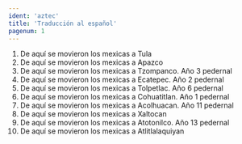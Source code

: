 ```yaml
---
ident: 'aztec'
title: 'Traducción al español'
pagenum: 1
---
```

01. De aquí se movieron los mexicas a Tula
02. De aquí se movieron los mexicas a Apazco
03. De aquí se movieron los mexicas a Tzompanco. Año 3 pedernal
04. De aquí se movieron los mexicas a Ecatepec. Año 2 pedernal
05. De aquí se movieron los mexicas a Tolpetlac. Año 6 pedernal
06. De aquí se movieron los mexicas a Cohuatitlan. Año 1 pedernal
07. De aquí se movieron los mexicas a Acolhuacan. Año 11 pedernal
08. De aquí se movieron los mexicas a Xaltocan
09. De aquí se movieron los mexicas a Atotonilco. Año 13 pedernal
10. De aquí se movieron los mexicas a Atlitlalaquiyan

